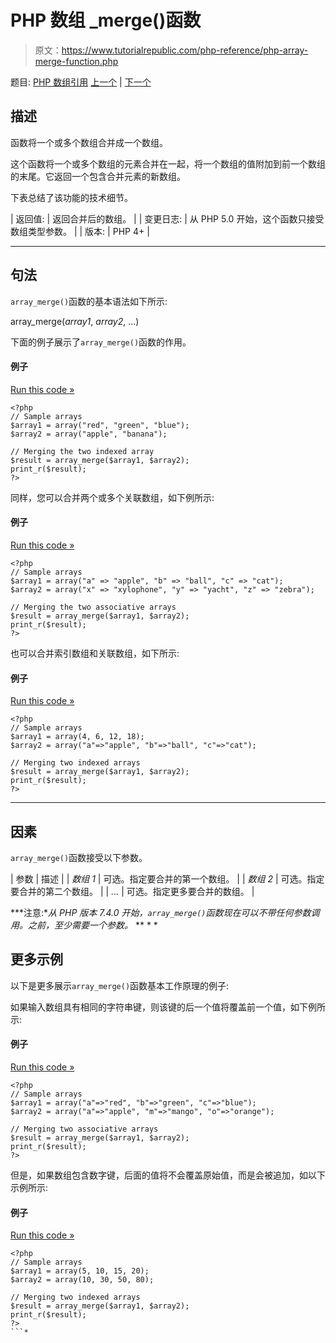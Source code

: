 # PHP 数组 _merge()函数

> 原文：<https://www.tutorialrepublic.com/php-reference/php-array-merge-function.php>

题目: [PHP 数组引用](php-array-functions.php) [上一个](php-array-map-function.php) | [下一个](php-array-merge-recursive-function.php)

## 描述

函数将一个或多个数组合并成一个数组。

这个函数将一个或多个数组的元素合并在一起，将一个数组的值附加到前一个数组的末尾。它返回一个包含合并元素的新数组。

下表总结了该功能的技术细节。

| 返回值: | 返回合并后的数组。 |
| 变更日志: | 从 PHP 5.0 开始，这个函数只接受数组类型参数。 |
| 版本: | PHP 4+ |

* * *

## 句法

`array_merge()`函数的基本语法如下所示:

array_merge(*array1*, *array2*, ...)

下面的例子展示了`array_merge()`函数的作用。

#### 例子

[Run this code »](../codelab.php?topic=php&file=merge-two-arrays-into-a-single-one "Run this code to view the output")

```
<?php
// Sample arrays
$array1 = array("red", "green", "blue");
$array2 = array("apple", "banana");

// Merging the two indexed array
$result = array_merge($array1, $array2);
print_r($result);
?>
```

同样，您可以合并两个或多个关联数组，如下例所示:

#### 例子

[Run this code »](../codelab.php?topic=php&file=merge-two-associative-arrays-into-one-array "Run this code to view the output")

```
<?php
// Sample arrays
$array1 = array("a" => "apple", "b" => "ball", "c" => "cat");
$array2 = array("x" => "xylophone", "y" => "yacht", "z" => "zebra");

// Merging the two associative arrays
$result = array_merge($array1, $array2);
print_r($result);
?>
```

也可以合并索引数组和关联数组，如下所示:

#### 例子

[Run this code »](../codelab.php?topic=php&file=merge-an-indexed-array-with-an-associative-array "Run this code to view the output")

```
<?php
// Sample arrays
$array1 = array(4, 6, 12, 18);
$array2 = array("a"=>"apple", "b"=>"ball", "c"=>"cat");

// Merging two indexed arrays
$result = array_merge($array1, $array2);
print_r($result);
?>
```

* * *

## 因素

`array_merge()`函数接受以下参数。

| 参数 | 描述 |
| *数组 1* | 可选。指定要合并的第一个数组。 |
| *数组 2* | 可选。指定要合并的第二个数组。 |
| *...* | 可选。指定更多要合并的数组。 |

 ***注意:**从 PHP 版本 7.4.0 开始，`array_merge()`函数现在可以不带任何参数调用。之前，至少需要一个参数。*  ** * *

## 更多示例

以下是更多展示`array_merge()`函数基本工作原理的例子:

如果输入数组具有相同的字符串键，则该键的后一个值将覆盖前一个值，如下例所示:

#### 例子

[Run this code »](../codelab.php?topic=php&file=merging-two-arrays-having-same-string-keys "Run this code to view the output")

```
<?php
// Sample arrays
$array1 = array("a"=>"red", "b"=>"green", "c"=>"blue");
$array2 = array("a"=>"apple", "m"=>"mango", "o"=>"orange");

// Merging two associative arrays
$result = array_merge($array1, $array2);
print_r($result);
?>
```

但是，如果数组包含数字键，后面的值将不会覆盖原始值，而是会被追加，如以下示例所示:

#### 例子

[Run this code »](../codelab.php?topic=php&file=merging-two-arrays-having-numeric-keys "Run this code to view the output")

```
<?php
// Sample arrays
$array1 = array(5, 10, 15, 20);
$array2 = array(10, 30, 50, 80);

// Merging two indexed arrays
$result = array_merge($array1, $array2);
print_r($result);
?>
```*